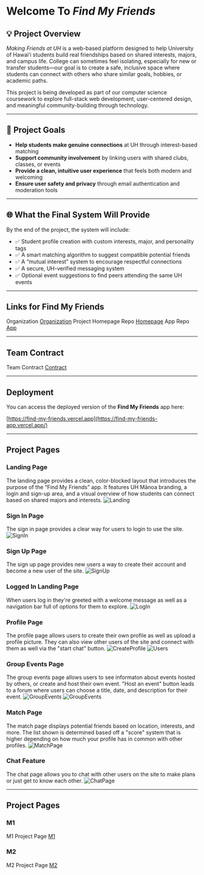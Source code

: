 # Welcome To *Find My Friends*

## 💡 Project Overview  
*Making Friends at UH* is a web-based platform designed to help University of Hawaiʻi students build real friendships based on shared interests, majors, and campus life. College can sometimes feel isolating, especially for new or transfer students—our goal is to create a safe, inclusive space where students can connect with others who share similar goals, hobbies, or academic paths.

This project is being developed as part of our computer science coursework to explore full-stack web development, user-centered design, and meaningful community-building through technology.

---

## 🎯 Project Goals  
- **Help students make genuine connections** at UH through interest-based matching  
- **Support community involvement** by linking users with shared clubs, classes, or events  
- **Provide a clean, intuitive user experience** that feels both modern and welcoming  
- **Ensure user safety and privacy** through email authentication and moderation tools  

---

## 🌐 What the Final System Will Provide  
By the end of the project, the system will include:
- ✅ Student profile creation with custom interests, major, and personality tags  
- ✅ A smart matching algorithm to suggest compatible potential friends  
- ✅ A “mutual interest” system to encourage respectful connections  
- ✅ A secure, UH-verified messaging system  
- ✅ Optional event suggestions to find peers attending the same UH events  

---

## Links for Find My Friends
Organization [Organization](https://github.com/find-my-friends)
Project Homepage Repo [Homepage](https://github.com/find-my-friends/find-my-friends.github.io)
App Repo [App](https://github.com/find-my-friends/find-my-friends-app)

---

## Team Contract
Team Contract [Contract](https://docs.google.com/document/d/1Eysd0Iy83z_mRXBqKkvVC6nXLPw_i9AGmqLGSKx-TfA/edit?usp=sharing)

---

## Deployment

You can access the deployed version of the **Find My Friends** app here:

[https://find-my-friends.vercel.app](https://find-my-friends-app.vercel.app/)

---

## Project Pages
### Landing Page
The landing page provides a clean, color-blocked layout that introduces the purpose of the “Find My Friends” app. It features UH Mānoa branding, a login and sign-up area, and a visual overview of how students can connect based on shared majors and interests.
![Landing](images/landing-page.png)

### Sign In Page
The sign in page provides a clear way for users to login to use the site.
![SignIn](images/sign-in.png)

### Sign Up Page
The sign up page provides new users a way to create their account and become a new user of the site.
![SignUp](images/sign-up.png)

### Logged In Landing Page
When users log in they're greeted with a welcome message as well as a navigation bar full of options for them to explore.
![LogIn](images/logged-in-landing-page.png)

### Profile Page
The profile page allows users to create their own profile as well as upload a profile picture. They can also view other users of the site and connect with them as well via the "start chat" button.
![CreateProfile](images/create-profile.png)
![Users](images/user-list.png)

### Group Events Page
The group events page allows users to see informaton about events hosted by others, or create and host their own event. "Host an event" button leads to a forum where users can choose a title, date, and description for their event. 
![GroupEvents](images/group-events.png)
![GroupEvents](images/group-event-host1.png)

### Match Page
The match page displays potential friends based on location, interests, and more. The list shown is determined based off a "score" system that is higher depending on how much your profile has in common with other profiles.
![MatchPage](images/match-page.png)

### Chat Feature
The chat page allows you to chat with other users on the site to make plans or just get to know each other.
![ChatPage](images/chat-page.png)

---

## Project Pages
### M1
M1 Project Page [M1](https://github.com/orgs/find-my-friends/projects/1)

### M2
M2 Project Page [M2](https://github.com/orgs/find-my-friends/projects/2/views/1)
